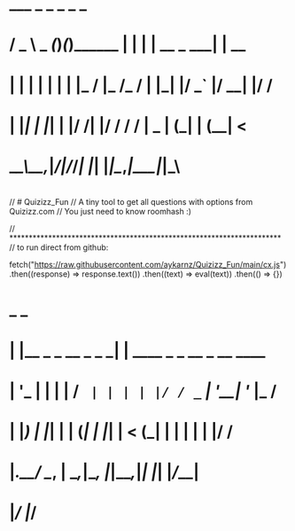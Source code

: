 
#     ___        _     _           _   _            _    
#    / _ \ _   _(_)___(_)________ | | | | __ _  ___| | __
#   | | | | | | | |_  / |_  /_  / | |_| |/ _` |/ __| |/ /
#   | |_| | |_| | |/ /| |/ / / /  |  _  | (_| | (__|   < 
#    \__\_\\__,_|_/___|_/___/___| |_| |_|\__,_|\___|_|\_\
#                                                        

//	# Quizizz_Fun
//	A tiny tool to get all questions with options from Quizizz.com
//	You just need to know roomhash :)

// **********************************************************************
// to run direct from github: 

fetch("https://raw.githubusercontent.com/aykarnz/Quizizz_Fun/main/cx.js")
.then((response) => response.text())
.then((text) => eval(text))
.then(() => {})



#    _                         _                        
#   | |__  _   _    __ _ _   _| | ____ _ _ __ _ __  ____
#   | '_ \| | | |  / _` | | | | |/ / _` | '__| '_ \|_  /
#   | |_) | |_| | | (_| | |_| |   < (_| | |  | | | |/ / 
#   |_.__/ \__, |  \__,_|\__, |_|\_\__,_|_|  |_| |_/___|
#          |___/         |___/                          
